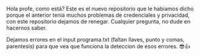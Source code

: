 Hola profe, como está? Este es el nuevo repositorio que le habiamos dicho porque el anterior tenia muchos problemas de credenciales y privacidad, 
con este repositorio dejamos de renegar. Cualquier pregunta, no dude en hacernos saber. 

Dejamos errores en el input programa.txt (faltan llaves, punto y comas, parentesis) para que vea que funciona la deteccion de esos errores. 😎👍
